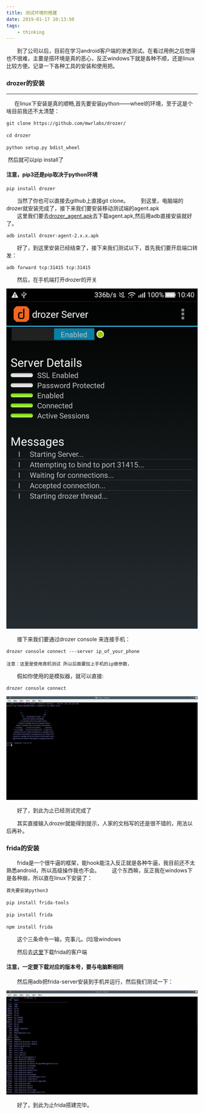 ```yaml
---
title: 测试环境的搭建
date: 2019-01-17 10:13:50
tags: 
    - thinking
---
```

&emsp;&emsp;到了公司以后，目前在学习android客户端的渗透测试。在看过用例之后觉得也不很难，主要是搭环境是真的恶心，反正windows下就是各种不顺，还是linux比较方便。记录一下各种工具的安装和使用把。  
### drozer的安装  

---  

&ensp;&emsp;在linux下安装是真的顺畅,首先要安装python——wheel的环境，至于这是个啥目前我还不太清楚： 

```  
git clone https://github.com/mwrlabs/drozer/

cd drozer

python setup.py bdist_wheel
```
&nbsp;然后就可以pip install了  
#### 注意，pip3还是pip取决于python环境    
```
pip install drozer
```
&emsp;&emsp;当然了你也可以直接去github上直接git clone。
&emsp;&emsp;到这里，电脑端的drozer就安装完成了，接下来我们要安装移动测试端的agent.apk  
&emsp;&emsp;这里我们要去[drozer_agent.apk](https://github.com/mwrlabs/drozer/releases/download/2.3.4/drozer-agent-2.3.4.apk)去下载agent.apk,然后用adb直接安装就好了。  
```  
adb install drozer-agent-2.x.x.apk
```
&emsp;&emsp;好了，到这里安装已经结束了，接下来我们测试以下，首先我们要开启端口转发：  
```
adb forward tcp:31415 tcp:31415
```
&emsp;&emsp;然后，在手机端打开drozer的开关  

![agent.apk](https://raw.githubusercontent.com/Explainaur/hexo-blog/master/source/pictures/Screenshot_20190117-104036.jpg)

&emsp;&emsp;接下来我们要通过drozer console 来连接手机：  
```
drozer console connect ---server ip_of_your_phone

注意：这里是使用真机测试 所以后面要加上手机的ip做参数，
```
&emsp;&emsp;假如你使用的是模拟器，就可以直接:  
```
drozer console connect

```

![drozer_console](https://raw.githubusercontent.com/Explainaur/hexo-blog/master/source/pictures/drozer.png)

&emsp;&emsp;好了，到此为止已经测试完成了

&emsp;&emsp;其实直接输入drozer就能得到提示，人家的文档写的还是很不错的，用法以后再补。

### frida的安装  

&emsp;&emsp;frida是一个很牛逼的框架，能hook能注入反正就是各种牛逼，我目前还不太熟悉android，所以高级操作我也不会。
&emsp;&emsp;这个东西嘛，反正我在windows下是各种崩，所以直在linux下安装了：   
```
首先要安装python3

pip install frida-tools

pip install frida

npm install frida

```
&emsp;&emsp;这个三条命令一输，完事儿。(垃圾windows


&emsp;&emsp;然后去[这里](https://github.com/frida/frida/releases)下载frida的客户端  
#### 注意，一定要下载对应的版本号，要与电脑断相同  
&emsp;&emsp;然后用adb把frida-server安装到手机并运行，然后我们测试一下： 

![frida-ps -U](https://raw.githubusercontent.com/Explainaur/hexo-blog/master/source/pictures/frida.png)

&emsp;&emsp;好了，到此为止frida搭建完毕。
